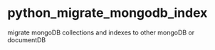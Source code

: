 # python_migrate_mongodb_index

migrate mongoDB collections and indexes to other mongoDB or documentDB
